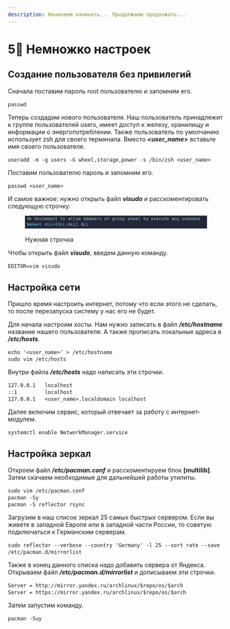```yaml
---
description: Начинаем начинать... Продолжаем продолжать...
---
```


# 5⃣ Немножко настроек

## Создание пользователя без привилегий

Сначала поставим пароль root пользователю и запомним его.

```shell
passwd
```

Теперь создадим нового пользователя. Наш пользователь принадлежит к группе пользователей users, имеет доступ к железу, хранилищу и информации о энергопотреблении. Также пользователь по умолчанию использует zsh для своего терминала. Вместо _**\<user\_name>**_ вставьте имя своего пользователя.

```shell
useradd -m -g users -G wheel,storage,power -s /bin/zsh <user_name>
```

Поставим пользователю пароль и запомним его.

```shell
passwd <user_name>
```

И самое важное: нужно открыть файл _**visudo**_ и расскоментировать следующую строчку:

<figure><img src="../../.gitbook/assets/image (4).png" alt=""><figcaption><p>Нужная строчка</p></figcaption></figure>

Чтобы открыть файл _**visudo**_, введем данную команду.

```shell
EDITOR=vim visudo
```

## Настройка сети

Пришло время настроить интернет, потому что если этого не сделать, то после перезапуска систему у нас его не будет.

Для начала настроим хосты. Нам нужно записать в файл _**/etc/hostname**_ название нашего пользователя. А также прописать локальные адреса в _**/etc/hosts**_.

```shell
echo '<user_name>' > /etc/hostname
sudo vim /etc/hosts
```

Внутри файла _**/etc/hosts**_ надо написать эти строчки.

```shell
127.0.0.1   localhost
::1         localhost   
127.0.0.1   <user_name>.localdomain localhost
```

Далее включим сервис, который отвечает за работу c интернет-модулем.&#x20;

```shell
systemctl enable NetworkManager.service
```

## Настройка зеркал

Откроем файл _**/etc/pacman.conf**_ и расскоментируем блок **\[multilib]**. Затем скачаем необходимые для дальнейшей работы утилиты.

```shell
sudo vim /etc/pacman.conf
pacman -Sy
pacman -S reflector rsync
```

Загрузим в наш список зеркал 25 самых быстрых сервером. Если вы живете в западной Европе или в западной части России, то советую подключаться к Германским серверам.

```shell
sudo reflector --verbose --country 'Germany' -l 25 --sort rate --save /etc/pacman.d/mirrorlist
```

Также в конец данного списка надо добавить сервера от Яндекса. Открываем файл _**/etc/pacman.d/mirrorlist**_ и дописываем эти строчки.

```shell
Server = http://mirror.yandex.ru/archlinux/$repo/os/$arch
Server = https://mirror.yandex.ru/archlinux/$repo/os/$arch
```

Затем запустим команду.

```shell
pacman -Suy
```
